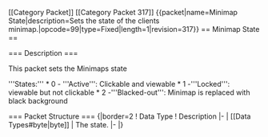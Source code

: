 \[\[Category Packet\]\] \[\[Category Packet 317\]\]
{{packet\|name=Minimap State\|description=Sets the state of the clients
minimap.\|opcode=99\|type=Fixed\|length=1\|revision=317}} == Minimap
State ==

=== Description ===

This packet sets the Minimaps state

'''States:''' \* 0 - '''Active''': Clickable and viewable \* 1
-'''Locked''': viewable but not clickable \* 2 -'''Blacked-out''':
Minimap is replaced with black background

=== Packet Structure === {\|border=2 ! Data Type ! Description \|- \|
\[\[Data Types\#byte\|byte\]\] \| The state. \|- \|}

